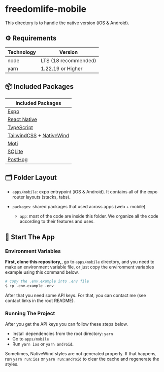 # freedomlife-mobile

This directory is to handle the native version (iOS & Android).

## ⚙️ Requirements

| Technology | Version              |
| ---------- | -------------------- |
| node       | LTS (18 recommended) |
| yarn       | 1.22.19 or Higher    |

## 📦 Included Packages

| Included Packages                                                               |
| ------------------------------------------------------------------------------- |
| [Expo](https://expo.dev)                                                        |
| [React Native](https://reactnative.dev/)                                        |
| [TypeScript](https://www.typescriptlang.org/)                                   |
| [TailwindCSS](https://tailwindcss.com/) + [NativeWind](https://nativewind.dev/) |
| [Moti](https://moti.fyi/)                                                       |
| [SQLite](https://docs.expo.dev/versions/latest/sdk/sqlite-next/)                |
| [PostHog](https://posthog.com/)                                                 |

## 🗂 Folder Layout

- `apps/mobile`: expo entrypoint (iOS & Android). It contains all of the expo router layouts (stacks, tabs).

- `packages`: shared packages that used across apps (web + mobile)
  - `app`: most of the code are inside this folder. We organize all the code according to their features and uses.

## 🏁 Start The App

### Environment Variables

**First, clone this repository,**, go to `apps/mobile` directory, and you need to make an environment variable file, or just copy the environment variables example using this command below.

```bash
# copy the .env.example into .env file
$ cp .env.example .env
```

After that you need some API keys. For that, you can contact me (see contact links in the root README).

### Running The Project

After you get the API keys you can follow these steps below.

- Install dependencies from the root directory: `yarn`
- Go to `apps/mobile`
- Run `yarn ios` or `yarn android`.

Sometimes, NativeWind styles are not generated properly. If that happens, run `yarn run:ios` or `yarn run:android` to clear the cache and regenerate the styles.
